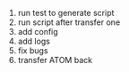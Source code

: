 1. run test to generate script
2. run script after transfer one
3. add config
4. add logs
5. fix bugs
6. transfer ATOM back